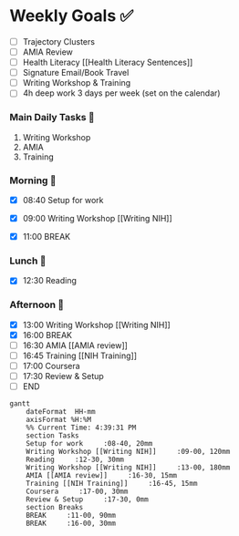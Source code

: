 # Weekly Goals ✅
  - [ ] Trajectory Clusters 
  - [ ] AMIA Review 
  - [ ] Health Literacy [[Health Literacy Sentences]]
  - [ ] Signature Email/Book Travel
  - [ ] Writing Workshop & Training 
  - [ ] 4h deep work 3 days per week (set on the calendar)
### Main Daily Tasks 💚 
1. Writing Workshop
2. AMIA
3. Training
### Morning 🔨
- [x] 08:40 Setup for work
- [x] 09:00 Writing Workshop [[Writing NIH]]
- [x] 11:00 BREAK


### Lunch 👀
- [x] 12:30 Reading
### Afternoon 👻
- [x] 13:00 Writing Workshop [[Writing NIH]]
- [x] 16:00 BREAK
- [ ] 16:30 AMIA [[AMIA review]]
- [ ] 16:45 Training [[NIH Training]]
- [ ] 17:00 Coursera
- [ ] 17:30 Review & Setup
- [ ] END
```mermaid
gantt
    dateFormat  HH-mm
    axisFormat %H:%M
    %% Current Time: 4:39:31 PM
    section Tasks
    Setup for work     :08-40, 20mm
    Writing Workshop [[Writing NIH]]     :09-00, 120mm
    Reading     :12-30, 30mm
    Writing Workshop [[Writing NIH]]     :13-00, 180mm
    AMIA [[AMIA review]]     :16-30, 15mm
    Training [[NIH Training]]     :16-45, 15mm
    Coursera     :17-00, 30mm
    Review & Setup     :17-30, 0mm
    section Breaks
    BREAK     :11-00, 90mm
    BREAK     :16-00, 30mm
```

